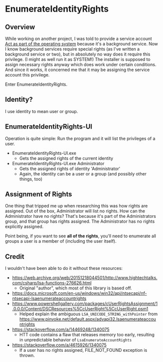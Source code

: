 # EnumerateIdentityRights
## Overview
While working on another project, I was told to provide a service account
[Act as part of the operating system](https://docs.microsoft.com/en-us/windows/security/threat-protection/security-policy-settings/act-as-part-of-the-operating-system)
because it's a background service. Now I know background services require special rights (as I've written a background service or two), but in absolutely no way does it
require this privilege. (I might as well run it as SYSTEM!) The installer is supposed to assign necessary rights anyway which does work under certain conditions. And since
it works, it concerned me that it may be assigning the service account this privilege.

Enter EnumerateIdentityRights.

## Identity?
I use identity to mean user or group.

## EnumerateIdentityRights-UI
Operation is quite simple: Run the program and it will list the privileges of a user.
- EnumerateIdentityRights-UI.exe
  - Gets the assigned rights of the current identity
- EnumerateIdentityRights-UI.exe Administrator
  - Gets the assigned rights of identity 'Administrator'
  - Again, the identity can be a user or a group (and possibly other things, too)

## Assignment of Rights
One thing that tripped me up when researching this was how rights are assigned. Out of the box, Administrator will list no rights. How can the Administrator have
no rights? That's because it's part of the Administrators group, and that group has rights assigned. The Administrator has no rights explicitly assigned.

Point being, if you want to see **all of the rights**, you'll need to enumerate all groups a user is a member of (including the user itself).

## Credit
I wouldn't have been able to do it without these resources:
- https://web.archive.org/web/20151218044501/http://www.hightechtalks.com/csharp/lsa-functions-276626.html
  - Original "author", which most of this library is based off. 
- https://docs.microsoft.com/en-us/windows/win32/api/ntsecapi/nf-ntsecapi-lsaenumerateaccountrights
- https://www.powershellgallery.com/packages/cUserRightsAssignment/1.0.0.0/Content/DSCResources%5CcUserRight%5CcUserRight.psm1
  - Helped explain the ambiguous `LSA_UNICODE_STRING_withPointer` from https://www.pinvoke.net/default.aspx/advapi32.lsaenumerateaccountrights
- https://stackoverflow.com/a/14469248/1340075
  - HTT code contains a flaw that releases memory too early, resulting in unpredictable behavior of `LsaEnumerateAccountRights`
- https://stackoverflow.com/a/4615926/1340075
  - If a user has no rights assigned, FILE_NOT_FOUND exception is thrown.
